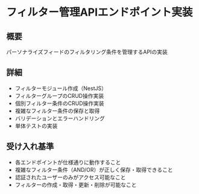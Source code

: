 # フィルター管理APIエンドポイント実装

## 概要

パーソナライズフィードのフィルタリング条件を管理するAPIの実装

## 詳細

- フィルターモジュール作成（NestJS）
- フィルターグループのCRUD操作実装
- 個別フィルター条件のCRUD操作実装
- 複雑なフィルター条件の保存と取得
- バリデーションとエラーハンドリング
- 単体テストの実装

## 受け入れ基準

- 各エンドポイントが仕様通りに動作すること
- 複雑なフィルター条件（AND/OR）が正しく保存・取得できること
- 認証されたユーザーのみがアクセス可能なこと
- フィルターの作成・取得・更新・削除が可能なこと
